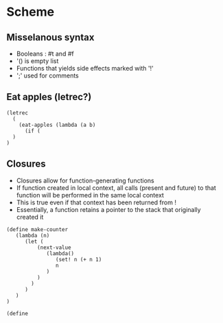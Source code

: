 # Scheme

## Misselanous syntax

* Booleans : #t and #f
* '() is empty list
* Functions that yields side effects marked with '!'
* ';' used for comments

## Eat apples (letrec?)

```
(letrec
  (
    (eat-apples (lambda (a b)
      (if (
  )
)
```

## Closures

* Closures allow for function-generating functions
* If function created in local context, all calls (present and future)
  to that function will be performed in the same local context
* This is true even if that context has been returned from !
* Essentially, a function retains a pointer to the stack that originally created it

```
(define make-counter
   (lambda (n)
      (let (
          (next-value
             (lambda() 
                (set! n (+ n 1)
                n
             )
          )  
        )
      )
   )     
)

(define       
```